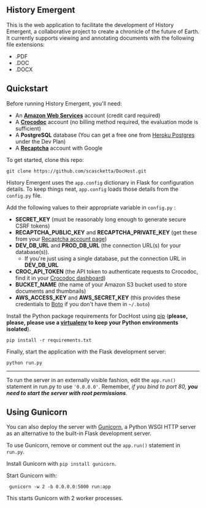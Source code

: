 History Emergent
-------

This is the web application to facilitate the development of History Emergent, a collaborative project to create a chronicle of the future of Earth. It currently supports viewing and annotating documents with the following file extensions:

 - .PDF
 - .DOC
 - .DOCX

Quickstart
----------

Before running History Emergent, you'll need:

 - An [**Amazon Web Services**][1] account (credit card required)
 - A [**Crocodoc**][2] account (no billing method required, the evaluation mode is sufficient)
 - A **PostgreSQL** database (You can get a free one from [Heroku Postgres][3] under the Dev Plan)
 - A [**Recaptcha**][4] account with Google

To get started, clone this repo:

    git clone https://github.com/scascketta/DocHost.git


History Emergent uses the `app.config` dictionary in Flask for configuration details. To keep things neat, `app.config` loads those details from the `config.py` file. 

Add the following values to their appropriate variable in `config.py` :

 - **SECRET_KEY** (must be reasonably long enough to generate secure CSRF tokens)
 - **RECAPTCHA_PUBLIC_KEY** and **RECAPTCHA_PRIVATE_KEY**  (get these from your [Recaptcha account page][5])
 - **DEV_DB_URL** and **PROD_DB_URL** (the connection URL(s) for your database(s)). 
     - If you're just using a single database, put the connection URL in **DEV_DB_URL**
 - **CROC_API_TOKEN** (the API token to authenticate requests to Crocodoc, find it in your [Crocodoc dashboard][6])
 - **BUCKET_NAME** (the name of your Amazon S3 bucket used to store documents and thumbnails)
 - **AWS_ACCESS_KEY** and **AWS_SECRET_KEY** (this provides these credentials to [Boto][7] if you don't have them in `~/.boto`)

Install the Python package requirements for DocHost using [pip][8] (**please, please, please use a [virtualenv][9] to keep your Python environments isolated**). 

    pip install -r requirements.txt

Finally, start the application with the Flask development server:

    python run.py


----------


 To run the server in an externally visible fashion, edit the `app.run()` statement in run.py to use `'0.0.0.0'`. Remember, *if you bind to port 80, **you need to start the server with root permissions***.
 
 

Using Gunicorn
--------------

 You can also deploy the server with [Gunicorn][10], a Python WSGI HTTP server as an alternative to the built-in Flask development server.
 
 To use Gunicorn, remove or comment out the `app.run()` statement in `run.py`.
 
 Install Gunicorn with `pip install gunicorn`.
 
 Start Gunicorn with:

     gunicorn -w 2 -b 0.0.0.0:5000 run:app

 This starts Gunicorn with 2 worker processes.


  [1]: http://aws.amazon.com/
  [2]: https://crocodoc.com/
  [3]: https://www.heroku.com/postgres
  [4]: http://www.google.com/recaptcha
  [5]: https://www.google.com/recaptcha/admin/list
  [6]: https://crocodoc.com/dashboard/
  [7]: http://boto.readthedocs.org/en/latest/
  [8]: http://www.pip-installer.org/en/latest/
  [9]: http://www.virtualenv.org/en/latest/virtualenv.html
  [10]: http://docs.gunicorn.org/en/latest/index.html
